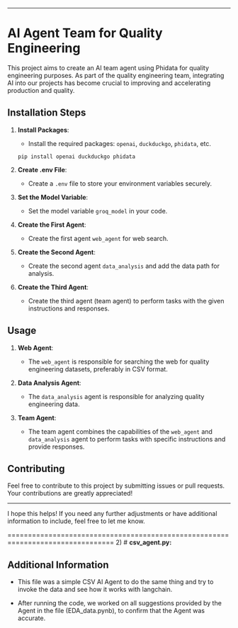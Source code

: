 

---

# AI Agent Team for Quality Engineering

This project aims to create an AI team agent using Phidata for quality engineering purposes. As part of the quality engineering team, integrating AI into our projects has become crucial to improving and accelerating production and quality.

## Installation Steps

1. **Install Packages**:
   - Install the required packages: `openai`, `duckduckgo`, `phidata`, etc.
   ```
   pip install openai duckduckgo phidata
   ```

2. **Create .env File**:
   - Create a `.env` file to store your environment variables securely.

3. **Set the Model Variable**:
   - Set the model variable `groq_model` in your code.

4. **Create the First Agent**:
   - Create the first agent `web_agent` for web search.

5. **Create the Second Agent**:
   - Create the second agent `data_analysis` and add the data path for analysis.

6. **Create the Third Agent**:
   - Create the third agent (team agent) to perform tasks with the given instructions and responses.

## Usage

1. **Web Agent**:
   - The `web_agent` is responsible for searching the web for quality engineering datasets, preferably in CSV format.

2. **Data Analysis Agent**:
   - The `data_analysis` agent is responsible for analyzing quality engineering data.

3. **Team Agent**:
   - The team agent combines the capabilities of the `web_agent` and `data_analysis` agent to perform tasks with specific instructions and provide responses.

## Contributing

Feel free to contribute to this project by submitting issues or pull requests. Your contributions are greatly appreciated!


---

I hope this helps! If you need any further adjustments or have additional information to include, feel free to let me know.

================================================================================
2) # **csv_agent.py:**
 ## Additional Information
- This file was a simple CSV AI Agent to do the same thing and try to invoke the data and see how it works with langchain.

- After running the code, we worked on all suggestions provided by the Agent in the file (EDA_data.pynb), to confirm that the Agent was accurate.
